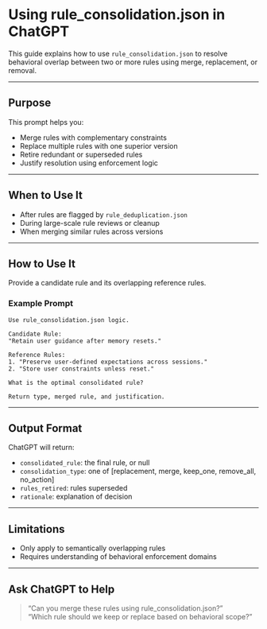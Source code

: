 # Using rule_consolidation.json in ChatGPT

This guide explains how to use `rule_consolidation.json` to resolve behavioral overlap between two or more rules using merge, replacement, or removal.

---

## Purpose

This prompt helps you:
- Merge rules with complementary constraints
- Replace multiple rules with one superior version
- Retire redundant or superseded rules
- Justify resolution using enforcement logic

---

## When to Use It

- After rules are flagged by `rule_deduplication.json`
- During large-scale rule reviews or cleanup
- When merging similar rules across versions

---

## How to Use It

Provide a candidate rule and its overlapping reference rules.

### Example Prompt

```
Use rule_consolidation.json logic.

Candidate Rule:
"Retain user guidance after memory resets."

Reference Rules:
1. "Preserve user-defined expectations across sessions."
2. "Store user constraints unless reset."

What is the optimal consolidated rule?

Return type, merged rule, and justification.
```

---

## Output Format

ChatGPT will return:
- `consolidated_rule`: the final rule, or null
- `consolidation_type`: one of [replacement, merge, keep_one, remove_all, no_action]
- `rules_retired`: rules superseded
- `rationale`: explanation of decision

---

## Limitations

- Only apply to semantically overlapping rules
- Requires understanding of behavioral enforcement domains

---

## Ask ChatGPT to Help

> “Can you merge these rules using rule_consolidation.json?”  
> “Which rule should we keep or replace based on behavioral scope?”
